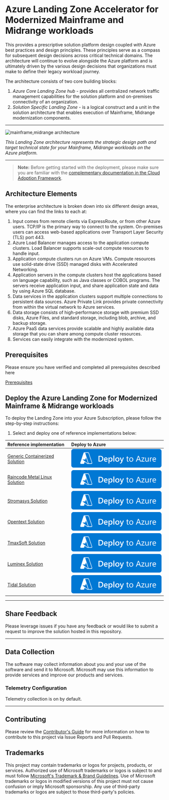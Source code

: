 # Azure Landing Zone Accelerator for Modernized Mainframe and Midrange workloads

This provides a prescriptive solution platform design coupled with Azure best practices and design principles. These principles serve as a compass for subsequent design decisions across critical technical domains. The architecture will continue to evolve alongside the Azure platform and is ultimately driven by the various design decisions that organizations must make to define their legacy workload journey.

The architecture consists of two core building blocks:

1. *Azure Core Landing Zone hub* - provides all centralized network traffic management capabilities for the solution platform and on-premises connectivity of an organization.
2. *Solution Specific Landing Zone* - is a logical construct and a unit in the solution architecture that enables execution of Mainframe, Midrange modernization components.

---
![mainframe,midrange architecture](/docs/images/malz.png)

*This Landing Zone architecture represents the strategic design path and target technical state for your Mainframe, Midrange workloads on the Azure platform.*

---

> **Note:** Before getting started with the deployment, please make sure you are familiar with the [complementary documentation in the Cloud Adoption Framework](https://learn.microsoft.com/en-us/azure/cloud-adoption-framework/).

## Architecture Elements

The enterprise architecture is broken down into six different design areas, where you can find the links to each at:

1. Input comes from remote clients via ExpressRoute, or from other Azure users. TCP/IP is the primary way to connect to the system. On-premises users can access web-based applications over Transport Layer Security (TLS) port 443.
2. Azure Load Balancer manages access to the application compute clusters. Load Balancer supports scale-out compute resources to handle input.
3. Application compute clusters run on Azure VMs. Compute resources use solid-state drive (SSD) managed disks with Accelerated Networking.
4. Application servers in the compute clusters host the applications based on language capability, such as Java classes or COBOL programs. The servers receive application input, and share application state and data by using Azure SQL database.
5. Data services in the application clusters support multiple connections to persistent data sources. Azure Private Link provides private connectivity from within the virtual network to Azure services.
6. Data storage consists of high-performance storage with premium SSD disks, Azure Files, and standard storage, including blob, archive, and backup storage.
7. Azure PaaS data services provide scalable and highly available data storage that you can share among compute cluster resources.
8. Services can easily integrate with the modernized system.

## Prerequisites

Please ensure you have verified and completed all prerequisites described here

[Prerequisites](/docs/Mainframe-Prerequisites.md)

## Deploy the Azure Landing Zone for Modernized Mainframe & Midrange  workloads

To deploy the Landing Zone into your Azure Subscription, please follow the step-by-step instructions:

1. Select and deploy one of reference implementations below:

| Reference implementation   | Deploy to Azure |
|:---------------------------|:----------------|
|[ Generic Containerized Solution](/docs/Solutions/genericaks/generic-aks.md)|[![`DTA-Button-ALZ`](https://raw.githubusercontent.com/Azure/azure-quickstart-templates/master/1-CONTRIBUTION-GUIDE/images/deploytoazure.svg?sanitize=true)](https://ms.portal.azure.com/#view/Microsoft_Azure_CreateUIDef/CustomDeploymentBlade/uri/https%3A%2F%2Fraw.githubusercontent.com%2Flapate%2Fazure-mainframe-landing-zone-public%2Fmain%2Finfra%2Fmain-template%2Fmain.json/uiFormDefinitionUri/https%3A%2F%2Fraw.githubusercontent.com%2Flapate%2Fazure-mainframe-landing-zone-public%2Fmain%2Fdocs%2Freference%2Fportal.mainframeLandingZone.json)|
|[ Raincode Metal Linux Solution](/docs/Solutions/raincode/raincode.md)|[![`DTA-Button-ALZ`](https://raw.githubusercontent.com/Azure/azure-quickstart-templates/master/1-CONTRIBUTION-GUIDE/images/deploytoazure.svg?sanitize=true)](https://ms.portal.azure.com/#view/Microsoft_Azure_CreateUIDef/CustomDeploymentBlade/uri/https%3A%2F%2Fraw.githubusercontent.com%2Flapate%2Fazure-mainframe-landing-zone-public%2Fmain%2Finfra%2Fmain-template%2Fmain.json/uiFormDefinitionUri/https%3A%2F%2Fraw.githubusercontent.com%2Flapate%2Fazure-mainframe-landing-zone-public%2Fmain%2Fdocs%2Freference%2Fportal.mainframeLandingZone.json)|
|[ Stromasys Solution](/docs/Solutions/stromasys/stromasys.md)|[![`DTA-Button-ALZ`](https://raw.githubusercontent.com/Azure/azure-quickstart-templates/master/1-CONTRIBUTION-GUIDE/images/deploytoazure.svg?sanitize=true)](https://ms.portal.azure.com/#view/Microsoft_Azure_CreateUIDef/CustomDeploymentBlade/uri/https%3A%2F%2Fraw.githubusercontent.com%2Flapate%2Fazure-mainframe-landing-zone-public%2Fmain%2Finfra%2Fmain-template%2Fmain.json/uiFormDefinitionUri/https%3A%2F%2Fraw.githubusercontent.com%2Flapate%2Fazure-mainframe-landing-zone-public%2Fmain%2Fdocs%2Freference%2Fportal.mainframeLandingZone.json)|
|[ Opentext Solution](/docs/Solutions/opentext/opentext.md)|[![`DTA-Button-ALZ`](https://raw.githubusercontent.com/Azure/azure-quickstart-templates/master/1-CONTRIBUTION-GUIDE/images/deploytoazure.svg?sanitize=true)](https://ms.portal.azure.com/#view/Microsoft_Azure_CreateUIDef/CustomDeploymentBlade/uri/https%3A%2F%2Fraw.githubusercontent.com%2Flapate%2Fazure-mainframe-landing-zone-public%2Fmain%2Finfra%2Fmain-template%2Fmain.json/uiFormDefinitionUri/https%3A%2F%2Fraw.githubusercontent.com%2Flapate%2Fazure-mainframe-landing-zone-public%2Fmain%2Fdocs%2Freference%2Fportal.mainframeLandingZone.json)|
|[ TmaxSoft Solution](/docs/Solutions/tmaxsoft/tmaxsoft.md)|[![`DTA-Button-ALZ`](https://raw.githubusercontent.com/Azure/azure-quickstart-templates/master/1-CONTRIBUTION-GUIDE/images/deploytoazure.svg?sanitize=true)](https://ms.portal.azure.com/#view/Microsoft_Azure_CreateUIDef/CustomDeploymentBlade/uri/https%3A%2F%2Fraw.githubusercontent.com%2Flapate%2Fazure-mainframe-landing-zone-public%2Fmain%2Finfra%2Fmain-template%2Fmain.json/uiFormDefinitionUri/https%3A%2F%2Fraw.githubusercontent.com%2Flapate%2Fazure-mainframe-landing-zone-public%2Fmain%2Fdocs%2Freference%2Fportal.mainframeLandingZone.json)|
|[ Luminex Solution](/docs/Solutions/luminex/luminex.md)|[![`DTA-Button-ALZ`](https://raw.githubusercontent.com/Azure/azure-quickstart-templates/master/1-CONTRIBUTION-GUIDE/images/deploytoazure.svg?sanitize=true)](https://ms.portal.azure.com/#view/Microsoft_Azure_CreateUIDef/CustomDeploymentBlade/uri/https%3A%2F%2Fraw.githubusercontent.com%2Flapate%2Fazure-mainframe-landing-zone-public%2Fmain%2Finfra%2Fmain-template%2Fmain.json/uiFormDefinitionUri/https%3A%2F%2Fraw.githubusercontent.com%2Flapate%2Fazure-mainframe-landing-zone-public%2Fmain%2Fdocs%2Freference%2Fportal.mainframeLandingZone.json)|
|[ Tidal Solution](/docs/Solutions/tidal/tidal.md)|[![`DTA-Button-ALZ`](https://raw.githubusercontent.com/Azure/azure-quickstart-templates/master/1-CONTRIBUTION-GUIDE/images/deploytoazure.svg?sanitize=true)](https://ms.portal.azure.com/#view/Microsoft_Azure_CreateUIDef/CustomDeploymentBlade/uri/https%3A%2F%2Fraw.githubusercontent.com%2Flapate%2Fazure-mainframe-landing-zone-public%2Fmain%2Finfra%2Fmain-template%2Fmain.json/uiFormDefinitionUri/https%3A%2F%2Fraw.githubusercontent.com%2Flapate%2Fazure-mainframe-landing-zone-public%2Fmain%2Fdocs%2Freference%2Fportal.mainframeLandingZone.json)|
---
## Share Feedback

Please leverage issues if you have any feedback or would like to submit a request to improve the solution hosted in this repository.

---
## Data Collection

The software may collect information about you and your use of the software and send it to Microsoft. Microsoft may use this information to provide services and improve our products and services.

### Telemetry Configuration

Telemetry collection is on by default.

---


## Contributing

Please review the [Contributor's Guide](./CONTRIBUTING.md) for more information on how to contribute to this project via Issue Reports and Pull Requests.

## Trademarks

This project may contain trademarks or logos for projects, products, or services. Authorized use of Microsoft 
trademarks or logos is subject to and must follow 
[Microsoft's Trademark & Brand Guidelines](https://www.microsoft.com/en-us/legal/intellectualproperty/trademarks/usage/general).
Use of Microsoft trademarks or logos in modified versions of this project must not cause confusion or imply Microsoft sponsorship.
Any use of third-party trademarks or logos are subject to those third-party's policies.
